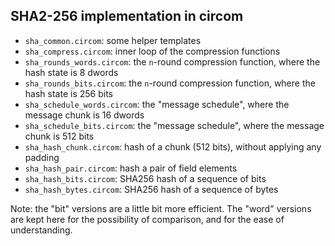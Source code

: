 
SHA2-256 implementation in circom
---------------------------------

- `sha_common.circom`: some helper templates
- `sha_compress.circom`: inner loop of the compression functions
- `sha_rounds_words.circom`: the `n`-round compression function, where the hash state is 8 dwords 
- `sha_rounds_bits.circom`: the `n`-round compression function, where the hash state is 256 bits
- `sha_schedule_words.circom`: the "message schedule", where the message chunk is 16 dwords
- `sha_schedule_bits.circom`: the "message schedule", where the message chunk is 512 bits
- `sha_hash_chunk.circom`: hash of a chunk (512 bits), without applying any padding
- `sha_hash_pair.circom`: hash a pair of field elements
- `sha_hash_bits.circom`: SHA256 hash of a sequence of bits
- `sha_hash_bytes.circom`: SHA256 hash of a sequence of bytes

Note: the "bit" versions are a little bit more efficient. The "word" versions
are kept here for the possibility of comparison, and for the ease of understanding.
